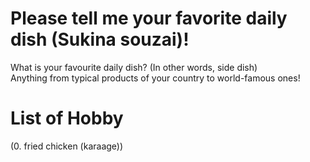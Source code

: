 # Please tell me your favorite daily dish (Sukina souzai)!
What is your favourite daily dish? (In other words, side dish)  
Anything from typical products of your country to world-famous ones!

# List of Hobby
(0. fried chicken (karaage))
